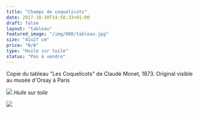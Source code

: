 ```yaml
---
title: "Champs de coquelicots"
date: 2017-10-30T14:58:33+01:00
draft: false
layout: "tableau"
featured_image: "/img/008/tableau.jpg"
size: "41x27 cm"
price: "N/A"
type: "Huile sur toile"
status: "Pas à vendre"
---
```

Copie du tableau "Les Coquelicots" de Claude Monet, 1873. Original visible au musée d'Orsay à Paris

![](/img/008/tableau.jpg)
*Huile sur toile*

![](/img/008/detail.jpg)